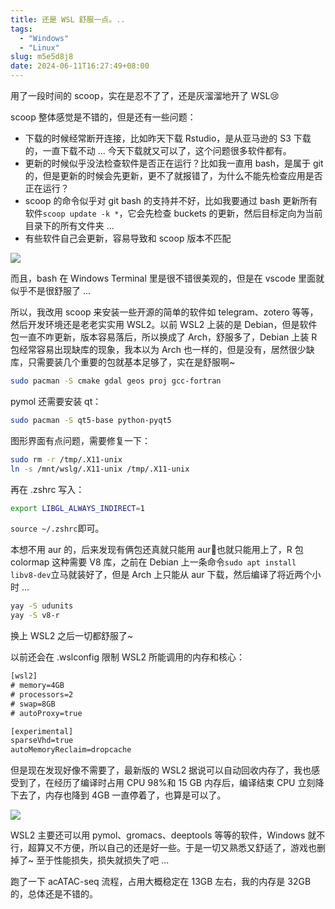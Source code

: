 ```yaml
---
title: 还是 WSL 舒服一点。..
tags:
  - "Windows"
  - "Linux"
slug: m5e5d8j8
date: 2024-06-11T16:27:49+08:00
---
```


用了一段时间的 scoop，实在是忍不了了，还是灰溜溜地开了 WSL😢

<!--more-->

scoop 整体感觉是不错的，但是还有一些问题：

- 下载的时候经常断开连接，比如昨天下载 Rstudio，是从亚马逊的 S3 下载的，一直下载不动 ... 今天下载就又可以了，这个问题很多软件都有。
- 更新的时候似乎没法检查软件是否正在运行？比如我一直用 bash，是属于 git 的，但是更新的时候会先更新，更不了就报错了，为什么不能先检查应用是否正在运行？
- scoop 的命令似乎对 git bash 的支持并不好，比如我要通过 bash 更新所有软件`scoop update -k *`，它会先检查 buckets 的更新，然后目标定向为当前目录下的所有文件夹 ...
- 有些软件自己会更新，容易导致和 scoop 版本不匹配

![](https://images.yuanj.top/202406111640910.png)

而且，bash 在 Windows Terminal 里是很不错很美观的，但是在 vscode 里面就似乎不是很舒服了 ... 

所以，我改用 scoop 来安装一些开源的简单的软件如 telegram、zotero 等等，然后开发环境还是老老实实用 WSL2。以前 WSL2 上装的是 Debian，但是软件包一直不咋更新，版本容易落后，所以换成了 Arch，舒服多了，Debian 上装 R 包经常容易出现缺库的现象，我本以为 Arch 也一样的，但是没有，居然很少缺库，只需要装几个重要的包就基本足够了，实在是舒服啊~

```bash
sudo pacman -S cmake gdal geos proj gcc-fortran
```

pymol 还需要安装 qt：

```bash
sudo pacman -S qt5-base python-pyqt5  
```

图形界面有点问题，需要修复一下：

```bash
sudo rm -r /tmp/.X11-unix
ln -s /mnt/wslg/.X11-unix /tmp/.X11-unix
```

再在 .zshrc 写入：

```bash
export LIBGL_ALWAYS_INDIRECT=1
```

`source ~/.zshrc`即可。

本想不用 aur 的，后来发现有俩包还真就只能用 aur🤣也就只能用上了，R 包 colormap 这种需要 V8 库，之前在 Debian 上一条命令`sudo apt install libv8-dev`立马就装好了，但是 Arch 上只能从 aur 下载，然后编译了将近两个小时 ...

```bash
yay -S udunits
yay -S v8-r
```

换上 WSL2 之后一切都舒服了~

以前还会在 .wslconfig 限制 WSL2 所能调用的内存和核心：

```txt
[wsl2]
# memory=4GB
# processors=2
# swap=8GB
# autoProxy=true

[experimental]
sparseVhd=true
autoMemoryReclaim=dropcache
```

但是现在发现好像不需要了，最新版的 WSL2 据说可以自动回收内存了，我也感受到了，在经历了编译时占用 CPU 98%和 15 GB 内存后，编译结束 CPU 立刻降下去了，内存也降到 4GB 一直停着了，也算是可以了。

![](https://images.yuanj.top/202406111650829.png)

WSL2 主要还可以用 pymol、gromacs、deeptools 等等的软件，Windows 就不行，超算又不方便，所以自己的还是好一些。于是一切又熟悉又舒适了，游戏也删掉了~ 至于性能损失，损失就损失了吧 ...

跑了一下 acATAC-seq 流程，占用大概稳定在 13GB 左右，我的内存是 32GB 的，总体还是不错的。
